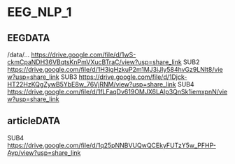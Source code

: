 # EEG_NLP_1

## EEGDATA
/data/...
https://drive.google.com/file/d/1wS-ckmCpaNDH36VBqtsKnPmVXucBTraC/view?usp=share_link
SUB2
https://drive.google.com/file/d/1H3igHzkuP2m1MJ3iJly584hvGz9LNlt8/view?usp=share_link
SUB3
https://drive.google.com/file/d/1Djck-HT22HzKQgZywB5YbE8w_76VjRNM/view?usp=share_link
SUB4
https://drive.google.com/file/d/1fLFaqDv619OMJX6LAIp3QnSk1iemxpnN/view?usp=share_link

## articleDATA

SUB4
https://drive.google.com/file/d/1q25pNNBVUQwQCEkyFUTzY5w_PFHP-Ayp/view?usp=share_link
